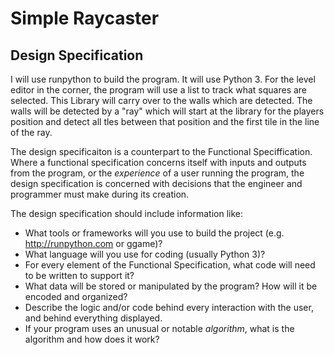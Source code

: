 # Simple Raycaster

## Design Specification

I will use runpython to build the program. It will use Python 3. For the level editor in the corner, the program will use a list to track what squares are selected. This Library will carry over to the walls which are detected. The walls will be detected by a "ray" which will start at the library for the players position and detect all tles between that position and the first tile in the line of the ray.

The design specificaiton is a counterpart to the Functional Speciffication. Where a functional specification concerns itself
with inputs and outputs from the program, or the *experience* of a user running the program, the design specification is concerned with decisions that the engineer and programmer must make during its creation.

The design specification should include information like:

* What tools or frameworks will you use to build the project (e.g. http://runpython.com or ggame)?
* What language will you use for coding (usually Python 3)?
* For every element of the Functional Specification, what code will need to be written to support it?
* What data will be stored or manipulated by the program? How will it be encoded and organized?
* Describe the logic and/or code behind every interaction with the user, and behind everything displayed.
* If your program uses an unusual or notable *algorithm*, what is the algorithm and how does it work?
